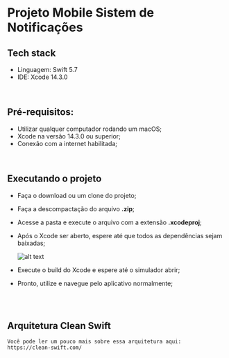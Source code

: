 # Projeto Mobile Sistem de Notificações

## Tech stack
- Linguagem: Swift 5.7
- IDE: Xcode 14.3.0

<br>

## Pré-requisitos: 
- Utilizar qualquer computador rodando um macOS; 
- Xcode na versão 14.3.0 ou superior; 
- Conexão com a internet habilitada;

<br>

## Executando o projeto
- Faça o download ou um clone do projeto;
- Faça a descompactação do arquivo **.zip**;
- Acesse a pasta e execute o arquivo com a extensão **.xcodeproj**;
- Após o Xcode ser aberto, espere até que todos as dependências sejam baixadas;
  
  ![alt text](Sources/dependencias.png "Dependencias")
- Execute o build do Xcode e espere até o simulador abrir;
- Pronto, utilize e navegue pelo aplicativo normalmente;


<br><br>

## Arquitetura Clean Swift
  
  ````
  Você pode ler um pouco mais sobre essa arquitetura aqui: https://clean-swift.com/
  ````

<br><br>
